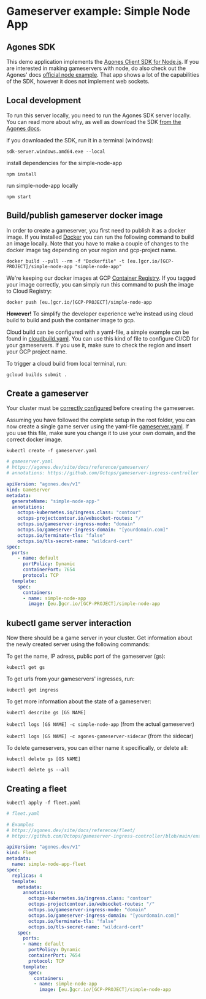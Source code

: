# Gameserver example: Simple Node App 

## Agones SDK
This demo application implements the [Agones Client SDK for Node.js](https://agones.dev/site/docs/guides/client-sdks/nodejs/). If you are interested in making gameservers with node, do also check out the Agones' docs [official node example](https://agones.dev/site/docs/tutorials/simple-gameserver-nodejs/). That app shows a lot of the capabilities of the SDK, however it does not implement web sockets.


## Local development
To run this server locally, you need to run the Agones SDK server locally. You can read more about why, as well as download the SDK [from the Agones docs](https://agones.dev/site/docs/guides/client-sdks/local/). 

if you downloaded the SDK, run it in a terminal (windows): 
```
sdk-server.windows.amd64.exe --local
``` 

install dependencies for the simple-node-app
```
npm install
```

run simple-node-app locally
```
npm start
```


## Build/publish gameserver docker image
In order to create a gameserver, you first need to publish it as a docker image. If you installed [Docker](https://www.docker.com/) you can run the following command to build an image locally. Note that you have to make a couple of changes to the docker image tag depending on your region and gcp-project name.

```
docker build --pull --rm -f "Dockerfile" -t [eu.]gcr.io/[GCP-PROJECT]/simple-node-app "simple-node-app"
```

We're keeping our docker images at GCP [Container Registry](https://console.cloud.google.com/gcr/images). If you tagged your image correctly, you can simply run this command to push the image to Cloud Registry:

```
docker push [eu.]gcr.io/[GCP-PROJECT]/simple-node-app
```

**However!** To simplify the developer experience we're instead using cloud build to build and push the container image to gcp.

Cloud build can be configured with a yaml-file, a simple example can be found in [cloudbuild.yaml](cloudbuild.yaml). You can use this kind of file to configure CI/CD for your gameservers. If you use it, make sure to check the region and insert your GCP project name.

To trigger a cloud build from local terminal, run:
```
gcloud builds submit .
```

## Create a gameserver 
Your cluster must be [correctly configured](../../README.md#step-by-step-instructions) before creating the gameserver.

Assuming you have followed the complete setup in the root folder, you can now create a single game server using the yaml-file [gameserver.yaml](gameserver.yaml). If you use this file, make sure you change it to use your own domain, and the correct docker image.

`kubectl create -f gameserver.yaml`

```yaml
# gameserver.yaml
# https://agones.dev/site/docs/reference/gameserver/
# annotations: https://github.com/Octops/gameserver-ingress-controller

apiVersion: "agones.dev/v1"
kind: GameServer
metadata:
  generateName: "simple-node-app-"
  annotations: 
    octops-kubernetes.io/ingress.class: "contour" 
    octops-projectcontour.io/websocket-routes: "/" 
    octops.io/gameserver-ingress-mode: "domain"
    octops.io/gameserver-ingress-domain: "[yourdomain.com]" 
    octops.io/terminate-tls: "false"
    octops.io/tls-secret-name: "wildcard-cert"
spec:
  ports:
    - name: default
      portPolicy: Dynamic
      containerPort: 7654
      protocol: TCP
  template:
    spec:
      containers:
      - name: simple-node-app
        image: [eu.]gcr.io/[GCP-PROJECT]/simple-node-app
```

## kubectl game server interaction
Now there should be a game server in your cluster. Get information about the newly created server using the following commands:

To get the name, IP adress, public port of the gameserver (gs):

`kubectl get gs`

To get urls from your gameservers' ingresses, run:

`kubectl get ingress`

To get more information about the state of a gameserver:

`kubectl describe gs [GS NAME]`

`kubectl logs [GS NAME] -c simple-node-app` (from the actual gameserver)

`kubectl logs [GS NAME] -c agones-gameserver-sidecar` (from the sidecar)

To delete gameservers, you can either name it specifically, or delete all:

`kubectl delete gs [GS NAME]`

`kubectl delete gs --all`

## Creating a fleet

`kubectl apply -f fleet.yaml`

```yaml
# fleet.yaml

# Examples
# https://agones.dev/site/docs/reference/fleet/
# https://github.com/Octops/gameserver-ingress-controller/blob/main/examples/fleet-domain.yaml

apiVersion: "agones.dev/v1"
kind: Fleet
metadata:
  name: simple-node-app-fleet
spec:
  replicas: 4
  template:
    metadata:
      annotations: 
        octops-kubernetes.io/ingress.class: "contour" 
        octops-projectcontour.io/websocket-routes: "/" 
        octops.io/gameserver-ingress-mode: "domain"
        octops.io/gameserver-ingress-domain: "[yourdomain.com]" 
        octops.io/terminate-tls: "false"
        octops.io/tls-secret-name: "wildcard-cert"
    spec:
      ports:
      - name: default
        portPolicy: Dynamic
        containerPort: 7654
        protocol: TCP
      template:
        spec:
          containers:
          - name: simple-node-app
            image: [eu.]gcr.io/[GCP-PROJECT]/simple-node-app
```

